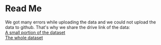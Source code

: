 # Read Me
We got many errors while uploading the data and we could not upload the data to github. That's why we share the drive link of the data:  
[A small portion of the dataset](https://drive.google.com/drive/folders/1sLl7nnUgNMt5Ms27C8f6IM8JgjPLdn7T?usp=sharing)  
[The whole dataset](https://drive.google.com/drive/folders/1npB4Jp5aEeTTChjbBeVajNc33i0no7q8?usp=sharing) 
